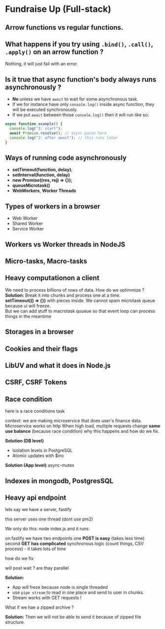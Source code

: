 # Fundraise Up (Full-stack)

## Arrow functions vs regular functions.

## What happens if you try using `.bind()`, `.call()`, `.apply()` on an arrow function ?

Nothing, it will just fail with an error.

## Is it true that async function's body always runs asynchronously ?

- **No** unless we have `await` to wait for some asynchronous task.
- If we for instance have only `console.log()` inside async function, they will be executed synchronously.
- If we put `await` between those `console.log()` then it will run like so:

```ts
async function example() {
  console.log("1: start");
  await Promise.resolve(); // async pause here
  console.log("2: after await"); // this runs later
}
```

## Ways of running code asynchronously

- **setTimeout(function, delay)**;
- **setInterval(function, delay)**
- **new Promise((res, rej) => {});**
- **queueMicrotask()**
- **WebWorkers**, **Worker Threads**

## Types of workers in a browser

- Web Worker
- Shared Worker
- Service Worker

## Workers vs Worker threads in NodeJS

## Micro-tasks, Macro-tasks

## Heavy computationon a client

We need to process billions of rows of data. How do we optimmize ?  
**Solution:**
Break it into chunks and process one at a time.  
**setTimeout(() => {})** with pieces inside. We cannot spam microtask queue because ui will freeze.  
But we can add stuff to macrotask quueue so that event loop can process things in the meantime

## Storages in a browser

## Cookies and their flags

## LibUV and what it does in Node.js

## CSRF, CSRF Tokens

## Race condition

here is a race conditions task

context:
we are making microservice that does user's finance data. Microservice works on http
When high load, multiple requests change **same use balance** (because race condition)
why this happens and how do we fix.

**Solution (DB level)**

- Isolation levels in PostgreSQL
- Atomic updates with $inc

**Solution (App level)**
async-mutex

## Indexes in mongodb, PostgresSQL

## Heavy api endpoint

lets say we have a server, fastify

this server uses one thread (dont use pm2)

We only do this:
node index.js and it runs

on fastify we have two endpoints
one **POST is easy** (takes less time)
second **GET has complicated** synchronous logic (count things, CSV process) - it takes lots of time

how do we fix

will post wait ?
are thay parallel

**Solution:**

- App will freze because node is single threaded
- use `pipe stream` to read in one place and send to user in chunks.
- Stream works with GET requests !

What if we hae a zipped archive ?

**Solution:**
Then we will not be able to send it because of zipped file structure.
